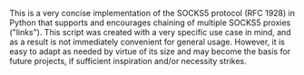 This is a very concise implementation of the SOCKS5 protocol (RFC 1928) in Python that supports and encourages chaining of multiple SOCKS5 proxies ("links"). This script was created with a very specific use case in mind, and as a result
is not immediately convenient for general usage. However, it is easy to adapt as needed by virtue of its size and may become the basis for future projects, if sufficient inspiration and/or necessity strikes.
